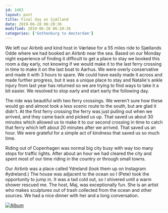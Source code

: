 ```yaml
---
id: 1483
layout: post
title: Final day on Sjælland
date: 2019-06-28 06:20:36
modified: 2019-06-28 06:20:36
categories: ['Gothenburg to Amsterdam']
---
```


We left our Airbnb and kind host in Værløse for a 55 miles ride to Sjællands Odde where we had booked an Airbnb near the sea. Based on our Monday night experience of finding it difficult to get a place to stay we booked this room a day early, not knowing if we would make it to the last ferry crossing in time to make it on the last boat to Aarhus. We were overly conservative and made it with 3 hours to spare. We could have easily made it across and made further progress, but it was a unique place to stay and Natalie's ankle injury from last year has returned so we are trying to find ways to take it a bit easier. We resolved to stop early and start early the following day.

The ride was beautiful with two ferry crossings. We weren't sure how these would go and almost took a less scenic route to the south, but are glad it didn't. At the first ferry crossing the ferry was just pulling out when we arrived, and they came back and picked us up. That saved us about 30 minutes which allowed us to make it to our second crossing in time to catch that ferry which left about 20 minutes after we arrived. That saved us an hour. We were grateful for a simple act of kindness that saved us so much time.

Riding out of Copenhagen was normal big city busy with way too many stops for traffic lights. After about an hour we had cleared the city and spent most of our time riding in the country or through small towns.

Our Airbnb was a place called Ydreland (look them up on Instagram #ydreland.) The house was adjacent to the ocean so I (Pete) took the opportunity to jump in. It was a tad cold out, so I shivered until a warm shower rescued me. The host, Maj, was exceptionally fun. She is an artist who makes sculptures out of trash collected from the ocean and other sources. We had a nice dinner with her and a long conversation.

[![Album](https://lh3.googleusercontent.com/hiSW57rSU6ySl6eY-jS--YLLDlmiMXuFS_dgmunyny-6xpq4dK-cTCI3VskFrgQD1Fe82h2S4Db1CqZ1cnZefEWMZXrcvnPDGNeJMd4CUUuHng_nlB1dlgEr5W75o9SaI1Zz-DfNO1o "Final day on Sjælland")](https://photos.app.goo.gl/2B2y86arEXcfo3xs9)
